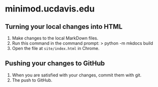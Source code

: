 # minimod.ucdavis.edu

## Turning your local changes into HTML

1. Make changes to the local MarkDown files.
1. Run this command in the command prompt:
        > python -m mkdocs build
1. Open the file at `site/index.html` in Chrome.

## Pushing your changes to GitHub

1. When you are satisfied with your changes, commit them with  git.
1. The push to GitHub.

